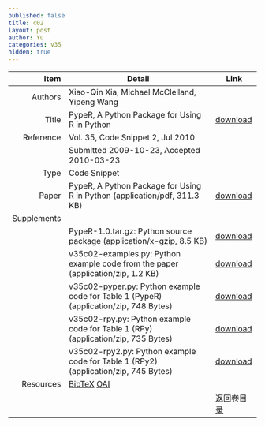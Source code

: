 ```yaml
---
published: false
title: c02
layout: post
author: Yu
categories: v35
hidden: true
---
```


| Item | Detail | Link |
|---:|---|---|
| Authors | Xiao-Qin Xia, Michael McClelland, Yipeng Wang| |
| Title |PypeR, A Python Package for Using R in Python | [download](http://www.jstatsoft.org/v35/c02/paper) |
| Reference |Vol. 35, Code Snippet 2, Jul 2010 | |
| | Submitted 2009-10-23, Accepted 2010-03-23| | 
| Type | Code Snippet| |
| Paper | PypeR, A Python Package for Using R in Python  (application/pdf, 311.3 KB)| [download](http://www.jstatsoft.org/v35/c02/paper) |
| Supplements | | |
| |PypeR-1.0.tar.gz: Python source package  (application/x-gzip, 8.5 KB)|  [download](http://www.jstatsoft.org/v35/c02/supp/1) |
| |v35c02-examples.py: Python example code from the paper  (application/zip, 1.2 KB)|  [download](http://www.jstatsoft.org/v35/c02/supp/2) |
| |v35c02-pyper.py: Python example code for Table 1 (PypeR)  (application/zip, 748 Bytes)|  [download](http://www.jstatsoft.org/v35/c02/supp/3) |
| |v35c02-rpy.py: Python example code for Table 1 (RPy)  (application/zip, 735 Bytes)|  [download](http://www.jstatsoft.org/v35/c02/supp/4) |
| |v35c02-rpy2.py: Python example code for Table 1 (RPy2)  (application/zip, 745 Bytes)|  [download](http://www.jstatsoft.org/v35/c02/supp/5) |
| Resources | [BibTeX](http://www.jstatsoft.org/v35/c02/bibtex) [OAI](http://www.jstatsoft.org/oai?verb=GetRecord&identifier=oai.jstatsoft/v35/c02&prefix=oai_dc)| |
| |  | [返回卷目录]({{site.baseurl}}/volume/v35.html) |